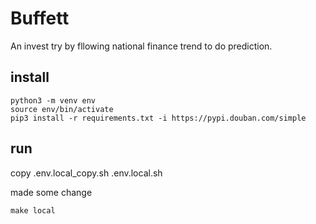 # Buffett
An invest try by fllowing national finance trend to do prediction.

## install
```
python3 -m venv env
source env/bin/activate
pip3 install -r requirements.txt -i https://pypi.douban.com/simple
```

## run
copy .env.local_copy.sh .env.local.sh

made some change

```
make local
```
